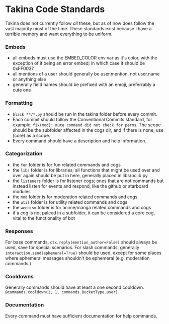 # Takina Code Standards
Takina does not currently follow *all* these, but as of now does follow the vast majority most of the time. These standards exist because I have a terrible memory and want everything to be uniform.

### Embeds
- all embeds must use the EMBED_COLOR env var as it's color, with the exception of it being an error embed; in which case it should be 0xFF0037
- all mentions of a user should generally be user.mention, not user.name or anything else
- generally field names should be prefixed with an emoji, preferrably a cute one

### Formatting
- `black **/*.py` should be run in the takina folder before every commit.
- Each commit should follow the Conventional Commits standard, for example: `fix(mod): mute command did not check for perms`. The scope should be the subfolder affected in the cogs dir, and if there is none, use (core) as a scope.
- Every command should have a description and help information.

### Categorization
- the `fun` folder is for fun related commands and cogs
- the `libs` folder is for libraries; all functions that might be used over and over again should be put in here, generally placed in libs/oclib.py
- the `listeners` folder is for listener cogs; ones that are not commands but instead listen for events and respond, like the github or starboard modules
- the `mod` folder is for moderation related commands and cogs
- the `util` folder is for utility related commands and cogs
- the `weebism` folder is for anime/manga related commands and cogs
- if a cog is not palced in a subfolder, it can be considered a core cog, vital to the functionality of bot

### Responses
For base commands, `ctx.reply(mention_author=False)` should always be used, save for special scenarios.
For slash commands, generally `interaction.send(ephemeral=True)` should be used, except for some places where ephemeral messages shouldn't be ephemeral (e.g. moderation commands.)

### Cooldowns
Generally commands should have at least a one second cooldown.
`@commands.cooldown(1, 1, commands.BucketType.user)`

### Documentation
Every command must have sufficient documentation for help commands.